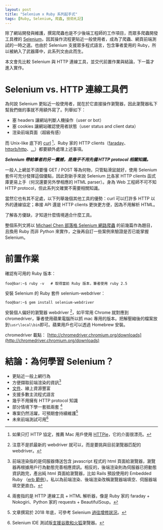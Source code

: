 ```yaml
---
layout: post
title: "Selenium x Ruby 系列起手式"
tags: [Ruby, Selenium, 爬蟲, 技術札記]
---
```


除了網站開發與維護，撰寫爬蟲也是不少後端工程師的工作項目，而眾多爬蟲開發工具裡的 [Selenium](https://github.com/SeleniumHQ/selenium)，因其操作流程更貼近一般使用者，成為了爬蟲、網頁前端測試的一時之選。也由於 Selenium 支援眾多程式語言，包含筆者愛用的 Ruby，所以被納入了武器庫中，此系列文由此而生。

本文會先比較 Selenium 與 HTTP 連線工具，並交代前置作業與結論，下一篇才進入實作。

# Selenium vs. HTTP 連線工具們

為何說 Selenium 更貼近一般使用者，就在於它直接操作瀏覽器，因此瀏覽器私下幫我們做的事就不用額外寫了。列舉如下：

* 塞 headers 讓網站判斷人機操作（user or bot）
* 塞 cookies 讓網站確認使用者狀態（user status and client data）
* 渲染前端頁面（超級有感）

而 Unix-like 底下的 [curl](https://github.com/curl/curl) [^1]、Ruby 家的 HTTP clients（[faraday](https://github.com/lostisland/faraday)、[httprb/http](https://github.com/httprb/http)、[...](https://www.ruby-toolbox.com/categories/http_clients)）都要額外處理上述事項。

***Selenium 帶給筆者的另一震撼，是幾乎不用先備 HTTP protocol 相關知識。***

一般人上網並不須要懂 GET / POST 等為何物，只管點滑鼠就好，使用 Selenium 套件可充分發揮這個優點，因此對新手來說 Selenium 比各家 HTTP clients 函式庫更易上手（何況還要另外學相應的 HTML parser）。身為 Web 工程師不可不知 HTTP protocol，但此系列文確實不需要相關知識。

當然它也有其不足處，以下列舉幾個其他工具的優勢：curl 可以打許多 HTTP 以外的連線協定；串接 API 還是 HTTP clients 更快更方便，因為不用解析 HTML。

了解各方優缺，才知道什麼情境適合什麼工具。

整個系列文將以 [Michael Chen 部落格 Selenium 網路爬蟲](https://cwchen.tw/selenium/) 的前幾篇作為題目，且換用 Ruby 而非 Python 來實作，之後再自訂一些案例來驗證是否已能掌握 Selenium。



# 前置作業
確認有可用的 Ruby 版本：

```console
foo@bar:~$ ruby -v   # 取得當前 Ruby 版本，筆者使用 ruby 2.5
```

安裝 Selenium 的 Ruby 套件 selenium-webdriver：

```console
foo@bar:~$ gem install selenium-webdriver 
```

安裝個人偏好的瀏覽器 webdriver [^2]，如平常用 Chrome 就對應到 chromedriver，筆者使用蘋果電腦所以抓 mac 專用的版本。把解壓縮後的檔案放到`\usr\local\bin`即可。蘋果用戶也可以透過 Homebrew 安裝。

chromedriver 載點： [http://chromedriver.chromium.org/downloads](http://chromedriver.chromium.org/downloads)

# 結論：為何學習 Selenium？

* 更貼近一般上網行為
* 方便擷取前端渲染的資訊[^7]
* [文件](https://seleniumhq.github.io/selenium/docs/api/rb/)、線上資源豐富
* 支援多數主流程式語言
* 幾乎不用擁有 HTTP protocol 知識
* 部分情境下學一套抵兩套 [^8]
* 專案仍然活躍，可預期會持續維護[^9]
* 未來前端測試可用[^10]

[^1]: 如果只打 HTTP 協定，推薦 Mac 用戶使用 [HTTPie](https://httpie.org/)，它的介面很漂亮。
[^2]: 注意不是抓最新的 webdriver 就可以，而是要挑與目前瀏覽器匹配的 webdriver。
[^7]: 前端渲染指的是伺服器傳送包含 javascript 程式的 html 頁面給瀏覽器，瀏覽器再根據用戶行為動態完善相應資訊。相反的，後端渲染則為伺服器已把動態資訊跑完，產出純 html 頁面給瀏覽器，比如 Rails 預設使用的 Embedded Ruby （[erb 範例](https://puppet.com/docs/puppet/5.3/lang_template_erb.html)）。私以為前端渲染、後端渲染改稱瀏覽器端填空、伺服器端填空更直白。
[^8]: 兩套指的是 HTTP 連線工具 + HTML 解析器，像是 Ruby 家的 faraday + Nokogiri、Python 家的 requests + BeautifulSoup。
[^9]: 文章撰寫於 2018 年底，可參考 Selenium [過往增修狀況](https://github.com/SeleniumHQ/selenium/graphs/contributors?from=2004-10-31&to=2018-11-08&type=c)。
[^10]: Selenium IDE 測試版[支援谷歌和火狐](https://seleniumhq.wordpress.com/2018/08/06/selenium-ide-tng/?utm_source=feedburner&utm_medium=feed&utm_campaign=Feed%3A+Selenium+%28The+Official+Selenium+Blog%29)瀏覽器。
